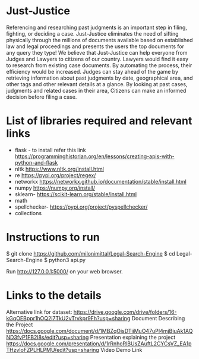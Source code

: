 # Just-Justice
Referencing and researching past judgments is an important step in filing, fighting, or deciding a case. Just-Justice eliminates the need of sifting physically through the millions of documents available based on established law and legal proceedings and presents the users the top documents for any query they type! We believe that  Just-Justice can help everyone from Judges and Lawyers to citizens of our country. Lawyers would find it easy to research from existing case documents. By automating the process, their efficiency would be increased. Judges can stay ahead of the game by retrieving information about past judgments by date, geographical area, and other tags and other relevant details at a glance. By looking at past cases, judgments and related cases in their area, Citizens can make an informed decision before filing a case.
<br>
# List of libraries required and relevant links
- flask - to install refer this link https://programminghistorian.org/en/lessons/creating-apis-with-python-and-flask
- nltk
https://www.nltk.org/install.html
- re
https://pypi.org/project/regex/
- networkx https://networkx.github.io/documentation/stable/install.html
- numpy
https://numpy.org/install/
- sklearn- https://scikit-learn.org/stable/install.html
- math 
- spellchecker- https://pypi.org/project/pyspellchecker/
- collections

# Instructions to run
$ git clone https://github.com/milonimittal/Legal-Search-Engine
$ cd Legal-Search-Engine
$ python3 api.py

Run http://127.0.0.1:5000/ on your web browser.  

# Links to the details

Alternative link for dataset:
https://drive.google.com/drive/folders/16-kGqOEBppr1hOQ2l7TkU2vTrvkpr9Fh?usp=sharing
Document Describing the Project
https://docs.google.com/document/d/1MBZqOisDTiiMuO47uPI4mjBiuAk1AQND3fvP1FB2l8s/edit?usp=sharing
Presentation explaining the project
https://docs.google.com/presentation/d/1rRnhoRlBUsZAuftL2CYCsVZ_EA1pTHzvloFZPLHLPMU/edit?usp=sharing
Video Demo Link
